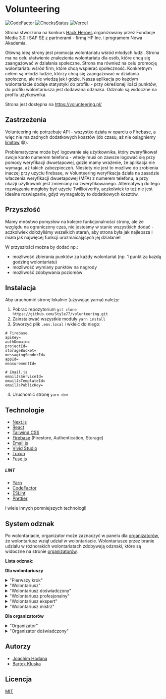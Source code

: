 # Volunteering
![CodeFactor](https://www.codefactor.io/repository/github/style77/volunteering/badge) ![ChecksStatus](https://img.shields.io/github/checks-status/style77/volunteering/main) ![Vercel](https://vercelbadge.vercel.app/api/style77/volunteering)

Strona stworzona na konkurs [Hack Heroes](https://hackheroes.pl/) organizowany przez Fundacje Media 3.0 i SAP SE z partnerami - firmą HP Inc. i programem Nowa Akademia.

Główną ideą strony jest promocja wolontariatu wśród młodych ludzi. Strona ma na celu ułatwienie znalezienia wolontariatu dla osób, które chcą się zaangażować w działania społeczne. Strona ma również na celu promocję wolontariatu wśród firm, które chcą wspierać społeczność. Konkretnym celem są młodzi ludzie, którzy chcą się zaangażować w działania społeczne, ale nie wiedzą jak i gdzie. 
Nasza aplikacja po każdym wolontariacie dodaje statystyki do profilu - przy określonej ilości punktów, do profilu wolontariusza jest dodawana odznaka. Odznaki są widoczne na profilu użytkownika. 

Strona jest dostępna na https://volunteering.pl/

## Zastrzeżenia

Volunteering nie potrzebuje API - wszystko działa w oparciu o Firebase, a więc nie ma żadnych dodatkowych kosztów (do czasu, aż nie osiągniemy [limitów](https://cloud.google.com/firestore/quotas) 😁).

Problematyczne może być logowanie się użytkownika, który zweryfikował swoje konto numerem telefonu - wtedy musi on zawsze logować się przy pomocy weryfikacji dwuetapowej, gdzie mamy wrażenie, że aplikacja nie wymaga, aż takich zabezpieczeń.
Niestety nie jest to możliwe do zrobienia inaczej przy użyciu firebase, w Volunteering weryfikacja działa na zasadzie właczenia weryfikacji dwuetapowej (MFA) z numerem telefonu, a przy okazji użytkownik jest zmieniany na zweryfikowanego.
Alternatywą do tego rozwiązania mogłoby być użycie Twillio/verify, aczkolwiek to też nie jest idealne rozwiązanie, gdyż wymagałoby to dodatkowych kosztów.

## Przyszłość

Mamy mnóstwo pomysłow na kolejne funkcjonalności strony, ale ze względu na ograniczony czas, nie jesteśmy w stanie wszystkich dodać - aczkolwiek dołożyliśmy wszelkich starań, aby strona była jak najlepsza i miała jak najwięcej funkcji urozmaicających jej działanie!

W przyszłości można by dodać np.:
- możliwość zbierania punktów za każdy wolontariat (np. 1 punkt za każdą godzinę wolontariatu)
- możliwość wymiany punktów na nagrody
- możliwość zdobywania poziomów

## Instalacja

Aby uruchomić stronę lokalnie (używając yarna) należy:

1. Pobrać repozytorium `git clone https://github.com/Style77/volunteering.git`
2. Zainstalować wszystkie moduły `yarn install`
3. Stworzyć plik `.env.local` i wkleić do niego:

```env
# Firebase
apiKey=
authDomain=
projectId=
storageBucket=
messagingSenderId=
appId=
measurementId=

# Email.js
emailJsServiceId=
emailJsTemplateId=
emailJsPublicKey=
```

4. Uruchomić stronę `yarn dev`

## Technologie

- [Next.js](https://nextjs.org/)
- [React](https://reactjs.org/)
- [Tailwind CSS](https://tailwindcss.com/)
- [Firebase](https://firebase.google.com/) (Firestore, Authentication, Storage)
- [Email.js](https://www.emailjs.com/)
- [Vivid Studio](https://vivid.lol/)
- [Luxon](https://moment.github.io/luxon/)
- [Fuse.js](https://fusejs.io/)

##### LINT
- [Yarn](https://yarnpkg.com/)
- [CodeFactor](https://www.codefactor.io/)
- [ESLint](https://eslint.org/)
- [Prettier](https://prettier.io/)

i wiele innych pomniejszych technologi!

## System odznak

Po wolontariacie, organizator może zaznaczyć w panelu dla [organizatorów](https://volunteering.pl/dashboard), że wolontariusz wziął udział w wolontariacie. Wolontariusze przez branie udziału w różnorakich wolontariatach zdobywają odznaki, które są widoczne na stronie [organizatorów](https://volunteering.pl/profile).

**Lista odznak:**

**Dla wolontariuszy**

<details>
<summary>"Pierwszy krok"</summary> 
- za pierwszy udział w wolontariacie
</details>
<details>
<summary>"Wolontariusz"</summary>
- za udział w 5 wolontariatach
</details>
<details>
<summary>"Wolontariusz doświadczony"</summary>
- za udział w 10 wolontariatach
</details>
<details>
<summary>"Wolontariusz profesjonalny"</summary>
- za udział w 20 wolontariatach
</details>
<details>
<summary>"Wolontariusz ekspert"</summary>
- za udział w 50 wolontariatach
</details>
<details>
<summary>"Wolontariusz mistrz"</summary>
- za udział w 100 wolontariatach
</details>

**Dla organizatorów**

<details>
<summary>"Organizator"</summary>
- za utworzenie pierwszego wolontariatu
</details>
<details>
<summary>"Organizator doświadczony"</summary>
- za utworzenie 5 wolontariatów
</details>

## Autorzy

- [Joachim Hodana](https://github.com/Style77)
- [Bartek Kluska](https://github.com/kluczi)

## Licencja

[MIT](https://choosealicense.com/licenses/mit/)